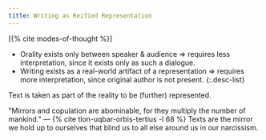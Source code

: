 ```yaml
---
title: Writing as Reified Representation
---
```


[{% cite modes-of-thought %}]
- Orality exists only between speaker & audience => requires less
  interpretation, since it exists only as such a dialogue.
- Writing exists as a real-world artifact of a representation => requires more
  interpretation, since original author is not present.
{:.desc-list}

Text is taken as part of the reality to be (further) represented.

"Mirrors and copulation are abominable, for they multiply the number of
mankind." — {% cite tlon-uqbar-orbis-tertius -l 68 %} Texts are the mirror
we hold up to ourselves that blind us to all else around us in our narcissism.
